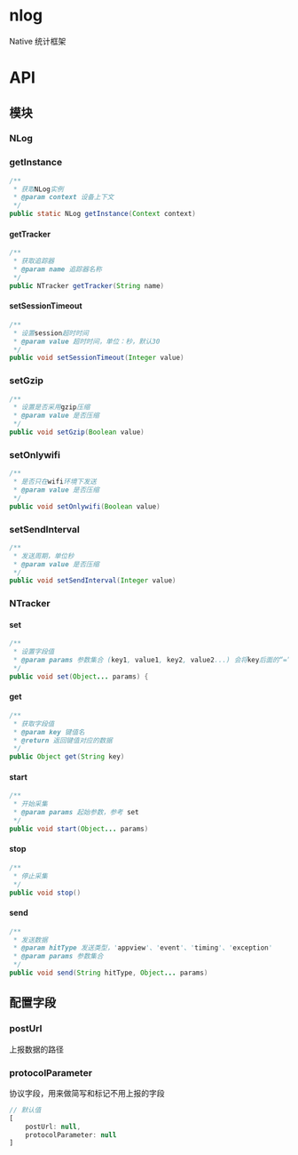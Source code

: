 nlog
====

Native 统计框架


# API

## 模块

### NLog

### getInstance

```java
/**
 * 获取NLog实例
 * @param context 设备上下文
 */
public static NLog getInstance(Context context)
```

#### getTracker

```java
/**
 * 获取追踪器
 * @param name 追踪器名称
 */
public NTracker getTracker(String name)
```

#### setSessionTimeout

```java
/**
 * 设置session超时时间
 * @param value 超时时间，单位：秒，默认30
 */
public void setSessionTimeout(Integer value)
```
### setGzip

```java
/**
 * 设置是否采用gzip压缩
 * @param value 是否压缩
 */
public void setGzip(Boolean value)
```

### setOnlywifi

```java
/**
 * 是否只在wifi环境下发送
 * @param value 是否压缩
 */
public void setOnlywifi(Boolean value)
```

### setSendInterval

```java
/**
 * 发送周期，单位秒
 * @param value 是否压缩
 */
public void setSendInterval(Integer value)
```

### NTracker

#### set
```java
/**
 * 设置字段值
 * @param params 参数集合 (key1, value1, key2, value2...) 会将key后面的“=”或“：”移除
 */
public void set(Object... params) {
```

#### get
```java
/**
 * 获取字段值
 * @param key 键值名
 * @return 返回键值对应的数据
 */
public Object get(String key)
```
#### start

```java
/**
 * 开始采集
 * @param params 起始参数，参考 set
 */
public void start(Object... params)
```

#### stop

```java
/**
 * 停止采集
 */
public void stop()
```

#### send
```java
/**
 * 发送数据
 * @param hitType 发送类型，'appview'、'event'、'timing'、'exception'
 * @param params 参数集合
 */
public void send(String hitType, Object... params)
```

## 配置字段

### postUrl

上报数据的路径

### protocolParameter

协议字段，用来做简写和标记不用上报的字段

```javascript
// 默认值
[
    postUrl: null,
    protocolParameter: null
]
```
